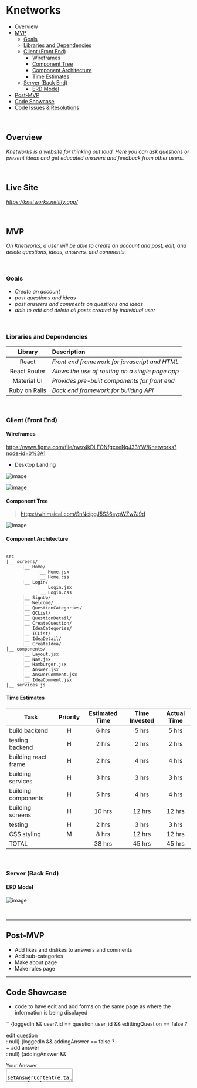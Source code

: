 # Knetworks


- [Overview](#overview)
- [MVP](#mvp)
  - [Goals](#goals)
  - [Libraries and Dependencies](#libraries-and-dependencies)
  - [Client (Front End)](#client-front-end)
    - [Wireframes](#wireframes)
    - [Component Tree](#component-tree)
    - [Component Architecture](#component-architecture)
    - [Time Estimates](#time-estimates)
  - [Server (Back End)](#server-back-end)
    - [ERD Model](#erd-model)
- [Post-MVP](#post-mvp)
- [Code Showcase](#code-showcase)
- [Code Issues & Resolutions](#code-issues--resolutions)

<br>

## Overview

_Knetworks is a website for thinking out loud. Here you can ask questions or present ideas and get educated answers and feedback from other users._

<br>

## Live Site

_https://knetworks.netlify.app/_

<br>

## MVP

_On Knetworks, a user will be able to create an account and post, edit, and delete questions, ideas, answers, and comments._

<br>

### Goals

- _Create an account_
- _post questions and ideas_
- _post answers and comments on questions and ideas_
- _able to edit and delete all posts created by individual user_

<br>

### Libraries and Dependencies


|     Library      | Description                                     |
| :--------------: | :---------------------------------------------- |
|      React       | _Front end framework for javascript and HTML_   |
|   React Router   | _Alows the use of routing on a single page app_ |
|    Material UI   | _Provides pre-built components for front end_   |
|  Ruby on Rails   | _Back end framework for building API_          |

<br>

### Client (Front End)

#### Wireframes


https://www.figma.com/file/nwz4kDLFONfgceeNgJ33YW/Knetworks?node-id=0%3A1

- Desktop Landing

![image](https://user-images.githubusercontent.com/65515839/145598265-ed8cd92d-0278-449b-84b8-7f943fd8115a.png)

![image](https://user-images.githubusercontent.com/65515839/145598736-9952ba0d-eddc-41af-930e-be27780b3d25.png)


#### Component Tree

> https://whimsical.com/SnNcjpgJ5S36syqWZw7J9d


![image](https://user-images.githubusercontent.com/65515839/145608656-0cf936eb-34e8-4afa-b045-d8c504b3f8fd.png)


#### Component Architecture
 

``` structure

src
|__ screens/
      |__ Home/
            |__ Home.jsx
            |__ Home.css
      |__ Login/
            |__ Login.jsx
            |__ Login.css
      |__ SignUp/
      |__ Welcome/
      |__ QuestionCategories/
      |__ QCList/
      |__ QuestionDetail/
      |__ CreateQuestion/
      |__ IdeaCategories/
      |__ ICList/
      |__ IdeaDetail/
      |__ CreateIdea/
|__ components/
      |__ Layout.jsx
      |__ Nav.jsx
      |__ Hamburger.jsx
      |__ Answer.jsx
      |__ AnswerComment.jsx
      |__ IdeaComment.jsx
|__ services.js

```

#### Time Estimates


| Task                 | Priority | Estimated Time | Time Invested | Actual Time |
| -------------------- | :------: | :------------: | :-----------: | :---------: |
| build backend        |    H     |     6 hrs      |     5 hrs     |    5 hrs    |
| testing backend      |    H     |     2 hrs      |     2 hrs     |    2 hrs    |
| building react frame |    H     |     2 hrs      |     4 hrs     |    4 hrs    |
| building services    |    H     |     3 hrs      |     3 hrs     |    3 hrs    |
| building components  |    H     |     5 hrs      |     4 hrs     |    4 hrs    |
| building screens     |    H     |    10 hrs      |    12 hrs     |   12 hrs    |
| testing              |    H     |     2 hrs      |     3 hrs     |    3 hrs    |
| CSS styling          |    M     |     8 hrs      |    12 hrs     |   12 hrs    |
| TOTAL                |          |    38 hrs      |    45 hrs     |   45 hrs    |


<br>

### Server (Back End)

#### ERD Model

![image](https://user-images.githubusercontent.com/65515839/145620935-878280ba-727f-4cf1-9cfd-2990dad13950.png)

<br>

***

## Post-MVP

- Add likes and dislikes to answers and comments
- Add sub-categories
- Make about page
- Make rules page

***

## Code Showcase

- code to have edit and add forms on the same page as where the information is being displayed

``
{loggedIn && user?.id == question.user_id && edittingQuestion == false ? <div onClick={handleEditClick} className='edit-question-button'>edit question</div> : null}
{loggedIn && addingAnswer == false ? <div onClick={handleAnswerClick} className='add-answer-button'>+ add answer</div> : null}
{addingAnswer &&
  <div className='adding-answer-display-div'>
    <div className='your-answer-div'>Your Answer</div>
    <div className='add-answer-form-div'>
      <form onSubmit={handleAddAnswer} className='add-answer-form'>
        <textarea value={answerContent} onChange={(e) => setAnswerContent(e.target.value)} />
        <br/>
        <input type='submit' className='add-answer-content-input'/>
      </form>
    </div>
  </div>
}
``

## Code Issues & Resolutions

- I had issues with getting multiple layers on the api. I added 'dependent: :destroy' on the models to fix this.

